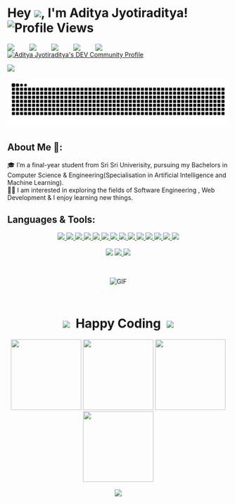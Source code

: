 # Hey <img src="https://github.com/TheDudeThatCode/TheDudeThatCode/blob/master/Assets/Hi.gif" width="29px">, I'm Aditya Jyotiraditya! ![Profile Views](https://komarev.com/ghpvc/?username=yourusername)
<a href="https://www.instagram.com/thesunjrs/">
  <img align="left" width="50px" src="https://github.com/thesunjrs/skill-icons/blob/main/icons/Instagram.svg"  />
<a href="https://www.linkedin.com/in/aditya-jyotiraditya-72050b212/">
  <img align="left" width="50px" src="https://github.com/thesunjrs/skill-icons/blob/main/icons/LinkedIn.svg"  />
</a>
<a href="https://twitter.com/thesunjrs">
  <img align="left" width="50px" src="https://github.com/thesunjrs/skill-icons/blob/main/icons/Twitter.svg" />
</a>
<a href="mailto:adityaish212@gmail.com">
  <img align="left" width="50px" src="https://github.com/thesunjrs/skill-icons/blob/main/icons/Gmail-Dark.svg" />
</a>
<a href="https://www.youtube.com/channel/UCaWUoIkTf5RmMpVusYR1wig">
  <img align="left" width="50px" src="https://cdn.jsdelivr.net/npm/simple-icons@v3/icons/youtube.svg" />
</a> 
 <a href="https://dev.to/thesunjrs">
  <img src="https://d2fltix0v2e0sb.cloudfront.net/dev-badge.svg" alt="Aditya Jyotiraditya's DEV Community Profile" height="" width="50px">
</a>


![](https://hit.yhype.me/github/profile?user_id=70430987)

![github contribution grid snake animation](https://raw.githubusercontent.com/adnahmed/adnahmed/output/github-snake.svg)


## About Me 🚀:
🎓 I’m a final-year student from Sri Sri Univerisity, pursuing my Bachelors in Computer Science & Engineering(Specialisation in Artificial Intelligence and Machine Learning). </br>
👨‍💻   I am interested in exploring the fields of Software Engineering , Web Development & I enjoy learning new things. </br>


<p align = "center"><img align="right" src="https://github.com/Adam-pw/Adam-pw/blob/main/animation_500_kxa883sd.gif" alt="" /></p>







<h2>Languages & Tools: </h2>

<p align="center">
 <a href="https://en.wikipedia.org/wiki/C_(programming_language)">
  <code><img height="50" src="https://github.com/thesunjrs/skill-icons/blob/main/icons/C.svg"/></code>
    <a href="https://en.wikipedia.org/wiki/C%2B%2B">
  <code><img height="50" src="https://github.com/thesunjrs/skill-icons/blob/main/icons/CPP.svg"/></code>
  </a>
   <a href="https://en.wikipedia.org/wiki/Java">
     <code><img height="50" src="https://github.com/thesunjrs/skill-icons/blob/main/icons/Java-Dark.svg"></code>
   </a>
  
   <a href="https://en.wikipedia.org/wiki/Linux">
            <code><img height="50" img src="https://github.com/thesunjrs/skill-icons/blob/main/icons/Linux-Dark.svg"></code>
   </a>
    <a href="https://github.com/thesunjrs">
  <code><img height="50" src="https://github.com/thesunjrs/skill-icons/blob/main/icons/Github-Dark.svg"></code>
  </a>
    <a href="https://en.wikipedia.org/wiki/Red_Hat">
            <code><img height="50" img src="https://github.com/thesunjrs/skill-icons/blob/main/icons/RedHat-Dark.svg"></code>
   </a>   
  <a href="https://en.wikipedia.org/wiki/HTML5">
  <code><img height="50" src="https://github.com/thesunjrs/skill-icons/blob/main/icons/HTML.svg"></code>
  </a>
  <a href="https://en.wikipedia.org/wiki/CSS#CSS_3">
  <code><img height="50" src="https://github.com/thesunjrs/skill-icons/blob/main/icons/CSS.svg"></code>
    </a>

  </a>
  <a href="https://tailwindcss.com/">
  <code><img height="50" src="https://github.com/thesunjrs/skill-icons/blob/main/icons/TailwindCSS-Dark.svg"></code>
    </a>

  <a href="https://www.php.net/">
  <code><img height="50" src="https://github.com/thesunjrs/skill-icons/blob/main/icons/PHP-Dark.svg"></code>
    </a>

  <a href="https://www.python.org/">
  <code><img height="50" src="https://github.com/thesunjrs/skill-icons/blob/main/icons/Python-Dark.svg"></code>
    </a>

   <a href="https://svelte.dev/">
  <code><img height="50" src="https://github.com/thesunjrs/skill-icons/blob/main/icons/Svelte.svg"></code>
    </a>

  <a href="https://www.mysql.com/">
  <code><img height="50" src="https://github.com/thesunjrs/skill-icons/blob/main/icons/MySQL-Dark.svg"></code>
    </a>

   <a href="https://www.mongodb.com/">
  <code><img height="50" src="https://github.com/thesunjrs/skill-icons/blob/main/icons/MongoDB.svg"></code>
    </a>
   
  <br />
   
   
   <br />
   <a href"https://en.wikipedia.org/wiki/Exercism">
  <code><img height="50" src="https://img.shields.io/badge/Exercism-009CAB?style=for-the-badge&logo=exercism&logoColor=white"></code>
  </a>
  <a href="https://en.wikipedia.org/wiki/WordPress">
  <code><img height="50" src="https://github.com/thesunjrs/skill-icons/blob/main/icons/Wordpress.svg"></code>
  </a>
  <a href="https://en.wikipedia.org/wiki/Visual_Studio_Code">
  <code><img height="50" src="https://github.com/thesunjrs/skill-icons/blob/main/icons/VSCode-Dark.svg"></code>
    </a>
   </p>
  <br />
  <p align="center">
   <img align="center" alt="GIF" src="https://i.stack.imgur.com/NSHyg.gif" width="400" height="300" /></p>
  <br />
  <h1 align="center">
  <img src="https://media.giphy.com/media/Z9WQLSrsQKH3uZa9x3/giphy.gif" width="30px">&nbsp;
  Happy Coding&nbsp;
  <img src="https://media.giphy.com/media/Z9WQLSrsQKH3uZa9x3/giphy.gif" width="30px">
</h1>
 <p align="center"> <img src="https://octodex.github.com/images/welcometocat.png" height="160px" width="160px"> <img src="https://octodex.github.com/images/daftpunktocat-thomas.gif" height="160px" width="160px"> <img src="https://octodex.github.com/images/daftpunktocat-guy.gif" height="160px" width="160px"> <img
src="https://octodex.github.com/images/filmtocat.png" height="160px" width="160px"></p>
 <p align="center"><img src="https://raw.githubusercontent.com/TheDudeThatCode/TheDudeThatCode/master/Assets/Mario_Gameplay.gif">


